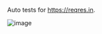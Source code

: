 Auto tests for https://reqres.in.

![image](https://user-images.githubusercontent.com/69383370/152210123-1accdca6-c3c6-46d8-8217-63fa9c2a7ca4.png)

